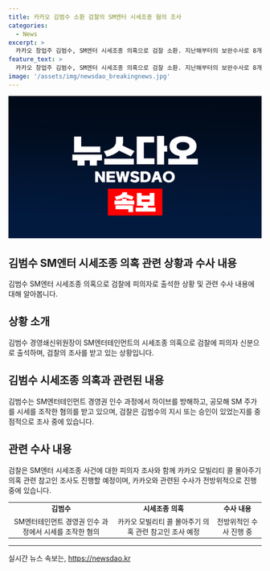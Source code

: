 ```yaml
---
title: 카카오 김범수 소환 검찰의 SM엔터 시세조종 혐의 조사
categories:
  - News
excerpt: >
  카카오 창업주 김범수, SM엔터 시세조종 의혹으로 검찰 소환. 지난해부터의 보완수사로 8개월 만에 피의자 신분으로 출석하며 조사를 받고 있음. 시세조종 혐의는 경쟁사 방해를 목적으로 공모해 SM주가를 조종한 것으로 알려져, 관련하여 카카오 모빌리티 콜 몰아주기 의혹 등도 함께 수사 중. 혐의를 받는 인물들이 이미 재판에 넘겨진 상황이며, 관련된 수사가 계속해서 전방위적으로 진행 중임을 확인됨.
feature_text: >
  카카오 창업주 김범수, SM엔터 시세조종 의혹으로 검찰 소환. 지난해부터의 보완수사로 8개월 만에 피의자 신분으로 출석하며 조사를 받고 있음. 시세조종 혐의는 경쟁사 방해를 목적으로 공모해 SM주가를 조종한 것으로 알려져, 관련하여 카카오 모빌리티 콜 몰아주기 의혹 등도 함께 수사 중. 혐의를 받는 인물들이 이미 재판에 넘겨진 상황이며, 관련된 수사가 계속해서 전방위적으로 진행 중임을 확인됨.
image: '/assets/img/newsdao_breakingnews.jpg'
---
```


<p><img src="/assets/img/newsdao_breakingnews.jpg" alt="firstkoreanews 속보" /></p>

<h2>김범수 SM엔터 시세조종 의혹 관련 상황과 수사 내용</h2>

<p data-ke-size="size16">김범수 SM엔터 시세조종 의혹으로 검찰에 피의자로 출석한 상황 및 관련 수사 내용에 대해 알아봅니다.</p>

<h2 data-ke-size="size26">상황 소개</h2>

<p data-ke-size="size16">김범수 경영쇄신위원장이 SM엔터테인먼트의 시세조종 의혹으로 검찰에 피의자 신분으로 출석하며, 검찰의 조사를 받고 있는 상황입니다.</p>

<h2 data-ke-size="size26">김범수 시세조종 의혹과 관련된 내용</h2>

<p data-ke-size="size16">김범수는 SM엔터테인먼트 경영권 인수 과정에서 하이브를 방해하고, 공모해 SM 주가를 시세를 조작한 혐의를 받고 있으며, 검찰은 김범수의 지시 또는 승인이 있었는지를 중점적으로 조사 중에 있습니다.</p>

<h2 data-ke-size="size26">관련 수사 내용</h2>

<p data-ke-size="size16">검찰은 SM엔터 시세조종 사건에 대한 피의자 조사와 함께 카카오 모빌리티 콜 몰아주기 의혹 관련 참고인 조사도 진행할 예정이며, 카카오와 관련된 수사가 전방위적으로 진행 중에 있습니다.</p>

<table>
    <tr>
        <td style="text-align: center; height: 17px;"><b>김범수</b></td>
        <td style="text-align: center; height: 17px;"><b>시세조종 의혹</b></td>
        <td style="text-align: center; height: 17px;"><b>수사 내용</b></td>
    </tr>
    <tr>
        <td style="text-align: center; height: 17px;">SM엔터테인먼트 경영권 인수 과정에서 시세를 조작한 혐의</td>
        <td style="text-align: center; height: 17px;">카카오 모빌리티 콜 몰아주기 의혹 관련 참고인 조사 예정</td>
        <td style="text-align: center; height: 17px;">전방위적인 수사 진행 중</td>
    </tr>
</table>

<p><hr></p>
실시간 뉴스 속보는, <a href="https://newsdao.kr" rel="dofollow">https://newsdao.kr</a>


